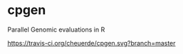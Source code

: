 cpgen
=====

Parallel Genomic evaluations in R

https://travis-ci.org/cheuerde/cpgen.svg?branch=master
